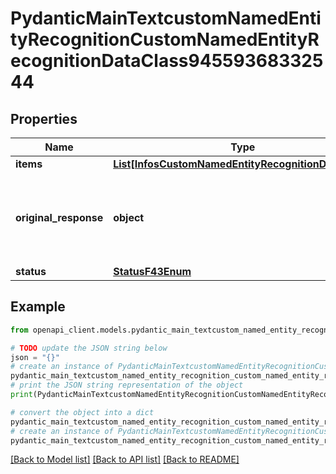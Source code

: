 # PydanticMainTextcustomNamedEntityRecognitionCustomNamedEntityRecognitionDataClass94559368332544


## Properties

Name | Type | Description | Notes
------------ | ------------- | ------------- | -------------
**items** | [**List[InfosCustomNamedEntityRecognitionDataClass]**](InfosCustomNamedEntityRecognitionDataClass.md) |  | [optional] 
**original_response** | **object** | original response sent by the provider, hidden by default, show it by passing the &#x60;show_original_response&#x60; field to &#x60;true&#x60; in your request | [optional] 
**status** | [**StatusF43Enum**](StatusF43Enum.md) |  | 

## Example

```python
from openapi_client.models.pydantic_main_textcustom_named_entity_recognition_custom_named_entity_recognition_data_class94559368332544 import PydanticMainTextcustomNamedEntityRecognitionCustomNamedEntityRecognitionDataClass94559368332544

# TODO update the JSON string below
json = "{}"
# create an instance of PydanticMainTextcustomNamedEntityRecognitionCustomNamedEntityRecognitionDataClass94559368332544 from a JSON string
pydantic_main_textcustom_named_entity_recognition_custom_named_entity_recognition_data_class94559368332544_instance = PydanticMainTextcustomNamedEntityRecognitionCustomNamedEntityRecognitionDataClass94559368332544.from_json(json)
# print the JSON string representation of the object
print(PydanticMainTextcustomNamedEntityRecognitionCustomNamedEntityRecognitionDataClass94559368332544.to_json())

# convert the object into a dict
pydantic_main_textcustom_named_entity_recognition_custom_named_entity_recognition_data_class94559368332544_dict = pydantic_main_textcustom_named_entity_recognition_custom_named_entity_recognition_data_class94559368332544_instance.to_dict()
# create an instance of PydanticMainTextcustomNamedEntityRecognitionCustomNamedEntityRecognitionDataClass94559368332544 from a dict
pydantic_main_textcustom_named_entity_recognition_custom_named_entity_recognition_data_class94559368332544_form_dict = pydantic_main_textcustom_named_entity_recognition_custom_named_entity_recognition_data_class94559368332544.from_dict(pydantic_main_textcustom_named_entity_recognition_custom_named_entity_recognition_data_class94559368332544_dict)
```
[[Back to Model list]](../README.md#documentation-for-models) [[Back to API list]](../README.md#documentation-for-api-endpoints) [[Back to README]](../README.md)


